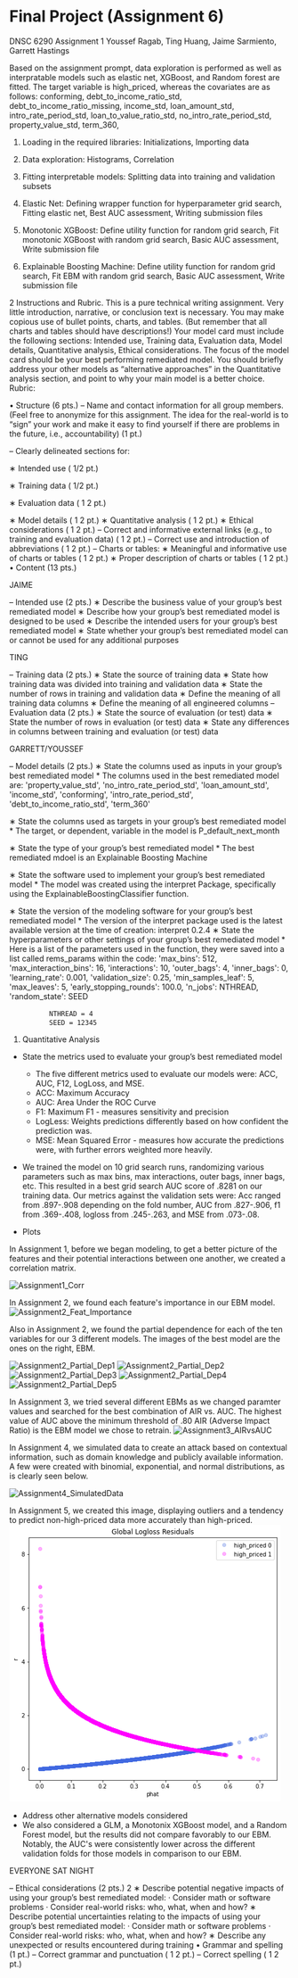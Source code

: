 
# Final Project (Assignment 6)
DNSC 6290 Assignment 1
Youssef Ragab, Ting Huang, Jaime Sarmiento, Garrett Hastings

Based on the assignment prompt, data exploration is performed as well as interpratable models such as elastic net, XGBoost, and Random forest are fitted. The target variable is high_priced, whereas the covariates are as follows: 
conforming, 
debt_to_income_ratio_std, 
debt_to_income_ratio_missing, 
income_std, 
loan_amount_std, 
intro_rate_period_std, 
loan_to_value_ratio_std, 
no_intro_rate_period_std, 
property_value_std, 
term_360, 

1. Loading in the required libraries: 
Initializations, 
Importing data

2. Data exploration: 
Histograms, 
Correlation

3. Fitting interpretable models: 
Splitting data into training and validation subsets

4. Elastic Net: 
Defining wrapper function for hyperparameter grid search, 
Fitting elastic net, 
Best AUC assessment, 
Writing submission files

5. Monotonic XGBoost: 
Define utility function for random grid search, 
Fit monotonic XGBoost with random grid search, 
Basic AUC assessment, 
Write submission file

6. Explainable Boosting Machine: 
Define utility function for random grid search, 
Fit EBM with random grid search, 
Basic AUC assessment, 
Write submission file





2 Instructions and Rubric.
This is a pure technical writing assignment. Very little introduction, narrative, or conclusion text is necessary. You may make copious use of bullet points, charts, and tables. (But remember that all charts and
tables should have descriptions!)
Your model card must include the following sections: Intended use, Training data, Evaluation data, Model
details, Quantitative analysis, Ethical considerations. The focus of the model card should be your best
performing remediated model. You should briefly address your other models as “alternative approaches” in
the Quantitative analysis section, and point to why your main model is a better choice.
Rubric:

• Structure (6 pts.)
– Name and contact information for all group members. (Feel free to anonymize for this assignment.
The idea for the real-world is to “sign” your work and make it easy to find yourself if there are
problems in the future, i.e., accountability) (1 pt.)

– Clearly delineated sections for:

∗ Intended use ( 1/2 pt.)




  ∗ Training data ( 1/2 pt.)

  ∗ Evaluation data ( 1
2
pt.)

∗ Model details ( 1
2
pt.)
∗ Quantitative analysis ( 1
2
pt.)
∗ Ethical considerations ( 1
2
pt.)
– Correct and informative external links (e.g., to training and evaluation data) ( 1
2
pt.)
– Correct use and introduction of abbreviations ( 1
2
pt.)
– Charts or tables:
∗ Meaningful and informative use of charts or tables ( 1
2
pt.)
∗ Proper description of charts or tables ( 1
2
pt.)
• Content (13 pts.)

JAIME

– Intended use (2 pts.)
∗ Describe the business value of your group’s best remediated model
∗ Describe how your group’s best remediated model is designed to be used
∗ Describe the intended users for your group’s best remediated model
∗ State whether your group’s best remediated model can or cannot be used for any additional
purposes

TING

– Training data (2 pts.)
∗ State the source of training data
∗ State how training data was divided into training and validation data
∗ State the number of rows in training and validation data
∗ Define the meaning of all training data columns
∗ Define the meaning of all engineered columns
– Evaluation data (2 pts.)
∗ State the source of evaluation (or test) data
∗ State the number of rows in evaluation (or test) data
∗ State any differences in columns between training and evaluation (or test) data

GARRETT/YOUSSEF

– Model details (2 pts.)
∗ State the columns used as inputs in your group’s best remediated model
    * The columns used in the best remediated model are: 'property_value_std', 'no_intro_rate_period_std', 'loan_amount_std', 'income_std', 'conforming', 'intro_rate_period_std', 'debt_to_income_ratio_std', 'term_360'

∗ State the columns used as targets in your group’s best remediated model
    * The target, or dependent, variable in the model is P_default_next_month

∗ State the type of your group’s best remediated model
    * The best remediated mdoel is an Explainable Boosting Machine
    
∗ State the software used to implement your group’s best remediated model
    * The model was created using the interpret Package, specifically using the ExplainableBoostingClassifier function.
    
∗ State the version of the modeling software for your group’s best remediated model
    * The version of the interpret package used is the latest available version at the time of creation: interpret            0.2.4
∗ State the hyperparameters or other settings of your group’s best remediated model
    * Here is a list of the parameters used in the function, they were saved into a list called rems_params within the code: 
              'max_bins': 512,
              'max_interaction_bins': 16,
              'interactions': 10,
              'outer_bags': 4,
              'inner_bags': 0,
              'learning_rate': 0.001,
              'validation_size': 0.25,
              'min_samples_leaf': 5,
              'max_leaves': 5,
              'early_stopping_rounds': 100.0,
              'n_jobs': NTHREAD, 
              'random_state': SEED
              
              NTHREAD = 4
              SEED = 12345
              
1. Quantitative Analysis

* State the metrics used to evaluate your group’s best remediated model
  * The five different metrics used to evaluate our models were: ACC, AUC, F12, LogLoss, and MSE.
  * ACC:  Maximum Accuracy
  * AUC: Area Under the ROC Curve
  * F1: Maximum F1 - measures sensitivity and precision
  * LogLess: Weights predictions differently based on how confident the prediction was.
  * MSE: Mean Squared Error - measures how accurate the predictions were, with further errors weighted more heavily.
* We trained the model on 10 grid search runs, randomizing various parameters such as max bins, max interactions, outer bags, inner bags, etc. This resulted in a best grid search AUC score of .8281 on our training data. Our metrics against the validation sets were: Acc ranged from .897-.908 depending on the fold number, AUC from .827-.906, f1 from .369-.408, logloss from .245-.263, and MSE from .073-.08.

* Plots

In Assignment 1, before we began modeling, to get a better picture of the features and their potential interactions between one another, we created a correlation matrix. 

![Assignment1_Corr](https://user-images.githubusercontent.com/84480851/123499541-905b1180-d605-11eb-8e3d-164339f2acf0.png)

In Assignment 2, we found each feature's importance in our EBM model. 
![Assignment2_Feat_Importance](https://user-images.githubusercontent.com/84480851/123500168-0eb9b280-d60a-11eb-8eed-6885174a7fcb.PNG)

Also in Assignment 2, we found the partial dependence for each of the ten variables for our 3 different models. The images of the best model are the ones on the right, EBM. 

![Assignment2_Partial_Dep1](https://user-images.githubusercontent.com/84480851/123499394-69e8a680-d604-11eb-934d-68897aabdc0d.PNG)
![Assignment2_Partial_Dep2](https://user-images.githubusercontent.com/84480851/123499395-69e8a680-d604-11eb-9e10-69498a64afcd.PNG)
![Assignment2_Partial_Dep3](https://user-images.githubusercontent.com/84480851/123499391-69501000-d604-11eb-91a8-113ff34fc5a6.PNG)
![Assignment2_Partial_Dep4](https://user-images.githubusercontent.com/84480851/123499392-69501000-d604-11eb-9326-c3b02e28a450.PNG)
![Assignment2_Partial_Dep5](https://user-images.githubusercontent.com/84480851/123499393-69e8a680-d604-11eb-93cb-70a28f3d6798.PNG)

In Assignment 3, we tried several different EBMs as we changed paramter values and searched for the best combination of AIR vs. AUC. The highest value of AUC above the minimum threshold of .80 AIR (Adverse Impact Ratio) is the EBM model we chose to retrain.
![Assignment3_AIRvsAUC](https://user-images.githubusercontent.com/84480851/123499802-3b1fff80-d607-11eb-9e42-534a69be5cc0.png)

In Assignment 4, we simulated data to create an attack based on contextual information, such as domain knowledge and publicly available information. A few were created with binomial, exponential, and normal distributions, as is clearly seen below.

![Assignment4_SimulatedData](https://user-images.githubusercontent.com/84480851/123499935-314acc00-d608-11eb-8447-ee00a255ce06.png)


In Assignment 5, we created this image, displaying outliers and a tendency to predict non-high-priced data more accurately than high-priced. 
![Residuals with Outliers](https://github.com/youssefragab99/dnsc6290_assignment_1/blob/main/residuals_Assignment5.png)

* Address other alternative models considered
* We also considered a GLM, a Monotonix XGBoost model, and a Random Forest model, but the results did not compare favorably to our EBM. Notably, the AUC's were consistently lower across the different validation folds for those models in comparison to our EBM.



EVERYONE SAT NIGHT

– Ethical considerations (2 pts.)
2
∗ Describe potential negative impacts of using your group’s best remediated model:
· Consider math or software problems
· Consider real-world risks: who, what, when and how?
∗ Describe potential uncertainties relating to the impacts of using your group’s best remediated
model:
· Consider math or software problems
· Consider real-world risks: who, what, when and how?
∗ Describe any unexpected or results encountered during training
• Grammar and spelling (1 pt.)
– Correct grammar and punctuation ( 1
2
pt.)
– Correct spelling ( 1
2
pt.)

